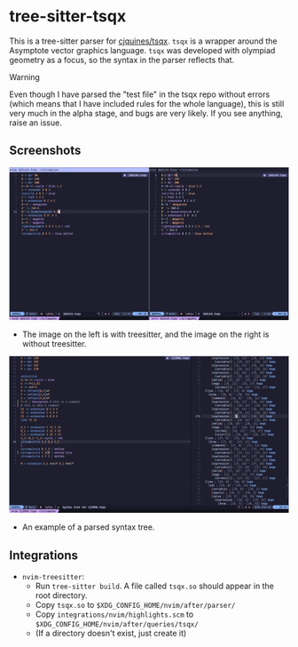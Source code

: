 # tree-sitter-tsqx

This is a tree-sitter parser for
[cjquines/tsqx](https://github.com/cjquines/tsqx).
`tsqx` is a wrapper around the Asymptote
vector graphics language.
`tsqx` was developed with olympiad geometry as a focus,
so the syntax in the parser reflects that.

> [!WARNING]
> Even though I have parsed the "test file" in the tsqx repo without errors
> (which means that I have included rules for the whole language),
> this is still very much in the alpha stage, and bugs are very likely.
> If you see anything, raise an issue.

## Screenshots

![comparison](https://github.com/extouchtriangle/tree-sitter-tsqx/blob/main/demo.png?raw=true)

- The image on the left is with treesitter, and the image on the right is
  without treesitter.

![tree](https://github.com/extouchtriangle/tree-sitter-tsqx/blob/main/tree.png?raw=true)

- An example of a parsed syntax tree.

## Integrations

- `nvim-treesitter`:
  - Run `tree-sitter build`. A file called
    `tsqx.so` should appear in the root directory.
  - Copy `tsqx.so` to `$XDG_CONFIG_HOME/nvim/after/parser/`
  - Copy `integrations/nvim/highlights.scm` to
    `$XDG_CONFIG_HOME/nvim/after/queries/tsqx/`
  - (If a directory doesn't exist, just create it)

